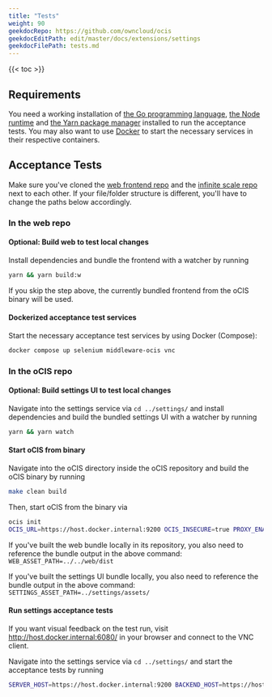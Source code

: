 ```yaml
---
title: "Tests"
weight: 90
geekdocRepo: https://github.com/owncloud/ocis
geekdocEditPath: edit/master/docs/extensions/settings
geekdocFilePath: tests.md
---
```


{{< toc >}}

## Requirements

You need a working installation of [the Go programming language](https://golang.org/), [the Node runtime](https://nodejs.org/) and [the Yarn package manager](https://yarnpkg.com/) installed to run the acceptance tests. You may also want to use [Docker](https://www.docker.com/) to start the necessary services in their respective containers.

## Acceptance Tests

Make sure you've cloned the [web frontend repo](https://github.com/owncloud/web/) and the [infinite scale repo](https://github.com/owncloud/ocis/) next to each other. If your file/folder structure is different, you'll have to change the paths below accordingly.

### In the web repo

#### **Optional:** Build web to test local changes

Install dependencies and bundle the frontend with a watcher by running

```bash
yarn && yarn build:w
```

If you skip the step above, the currently bundled frontend from the oCIS binary will be used.

#### Dockerized acceptance test services

Start the necessary acceptance test services by using Docker (Compose):

```bash
docker compose up selenium middleware-ocis vnc
```

### In the oCIS repo

#### **Optional:** Build settings UI to test local changes

Navigate into the settings service via `cd ../settings/` and install dependencies and build the bundled settings UI with a watcher by running

```bash
yarn && yarn watch
```

#### Start oCIS from binary

Navigate into the oCIS directory inside the oCIS repository and build the oCIS binary by running

```bash
make clean build
```

Then, start oCIS from the binary via

```bash
ocis init
OCIS_URL=https://host.docker.internal:9200 OCIS_INSECURE=true PROXY_ENABLE_BASIC_AUTH=true WEB_UI_CONFIG=../../web/dev/docker/ocis.web.config.json ./bin/ocis server
```

If you've built the web bundle locally in its repository, you also need to reference the bundle output in the above command: `WEB_ASSET_PATH=../../web/dist`

If you've built the settings UI bundle locally, you also need to reference the bundle output in the above command: `SETTINGS_ASSET_PATH=../settings/assets/`

#### Run settings acceptance tests

If you want visual feedback on the test run, visit http://host.docker.internal:6080/ in your browser and connect to the VNC client.

Navigate into the settings service via `cd ../settings/` and start the acceptance tests by running

```bash
SERVER_HOST=https://host.docker.internal:9200 BACKEND_HOST=https://host.docker.internal:9200 RUN_ON_OCIS=true NODE_TLS_REJECT_UNAUTHORIZED=0 WEB_PATH=../../web WEB_UI_CONFIG=../../web/tests/drone/config-ocis.json MIDDLEWARE_HOST=http://host.docker.internal:3000 ./ui/tests/run-acceptance-test.sh ./ui/tests/acceptance/features/
```

